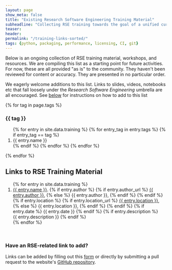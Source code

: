 ```yaml
---
layout: page
show_meta: false
title: "Existing Research Software Engineering Training Material"
subheadline: "Collecting RSE training towards the goal of a unified curriculum"
teaser:
header:
permalink: "/training-links-sorted/"
tags: {python, packaging, performance, licensing, CI, git}
---
```


Below is an ongoing collection of RSE training material, workshops, and resources.
We are compiling this list as a starting point for future activities.
For now, these are all provided "as is" to the community.
They haven't been reviewed for content or accuracy.
They are presented in no particular order.

We eagerly welcome additions to this list.
Links to slides, videos, notebooks etc that fall loosely under the _Research Software Engineering_ umbrella are all encouraged.
See [below](#contribute) for instructions on how to add to this list

{% for tag in page.tags %}
  <h3> {{ tag }} </h3>
  <ol>{% for entry in site.data.training %}
       {% for entry_tag in entry.tags %}
          {% if entry_tag == tag %}
            <li> {{ entry.name }}</li>
          {% endif %}  
       {% endfor %}   
  {% endfor %}</ol>
{% endfor %}


## Links to RSE Training Material
<ol>{% for entry in site.data.training %}
   <li><a href="{{ entry.url }}" target="_blank">{{ entry.name }}</a>.
       {% if entry.author %}
         {% if entry.author_url %}
            <a href="{{ entry.author_url }}" target="_blank">{{ entry.author }}</a>,
         {% else %}
            {{ entry.author }},
         {% endif %}
       {% endif %}
       {% if entry.location %}
         {% if entry.location_url %}
            <a href="{{ entry.location_url }}" target="_blank">{{ entry.location }}</a>,
         {% else %}
           {{ entry.location }},
         {% endif %}
       {% endif %}
       {% if entry.date %}
         {{ entry.date }}
       {% endif %}
       {% if entry.description %}
         <br> {{ entry.description }}
       {% endif %}
   </li>
{% endfor %}</ol>


<br>

<a name="contribute"></a>
### Have an RSE-related link to add?  
Links can be added by filling out this [form](https://docs.google.com/forms/d/e/1FAIpQLSej2ZXTNnxy9PsdfZLdFFYJ-YzhcTInV0NHeUakg5TEngwz5g/viewform?usp=sf_link) or directly by submitting a pull request to the website's [GitHub repository](https://github.com/INTERSECT-training/intersect-training.github.io).
